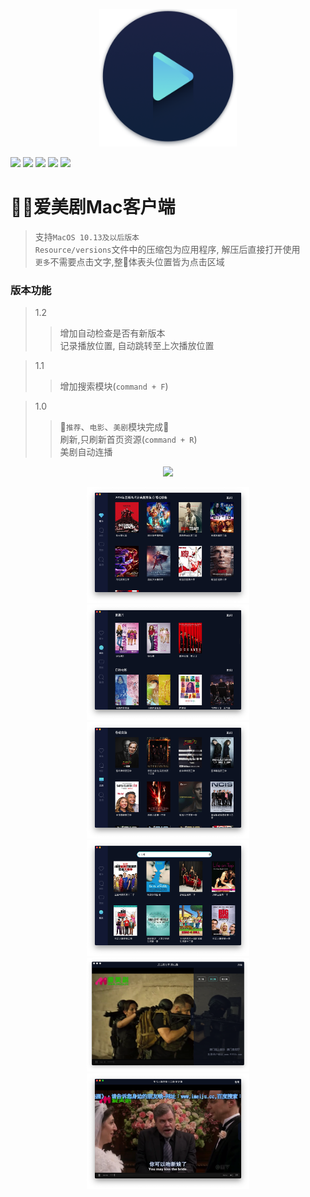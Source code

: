 <p align="center">
  <img src="iMeiJu_Mac/Assets.xcassets/AppIcon.appiconset/icon_512x512@2x.png" width="220" alt="Banner" />
</p>

![](https://img.shields.io/badge/platform-MacOS^10.13-blue.svg)
![](https://img.shields.io/badge/verison-v1.2-green.svg)
![](https://img.shields.io/github/watchers/imeiju/iMeiju_Mac.svg?style=social)
![](https://img.shields.io/github/stars/imeiju/iMeiJu_Mac.svg?style=social)
![](https://img.shields.io/github/forks/imeiju/iMeiju_Mac.svg?style=social)

# 爱美剧Mac客户端

> 支持`MacOS 10.13及以后版本`\
> `Resource/versions`文件中的压缩包为应用程序, 解压后直接打开使用\
> `更多`不需要点击文字,整体表头位置皆为点击区域

### 版本功能
> 1.2
>> 增加自动检查是否有新版本\
>> 记录播放位置, 自动跳转至上次播放位置

> 1.1
>> 增加搜索模块(`command + F`)

> 1.0
>> `推荐`、`电影`、`美剧`模块完成\
>> 刷新,只刷新首页资源(`command + R`)\
>> 美剧自动连播 

<p align="center">
  <img src="Resource/imgs/preview.gif" width="500" />
</p>

<p align="center">
<img src="Resource/imgs/推荐.png" width="260" />
<img src="Resource/imgs/电影.png" width="260" />
<img src="Resource/imgs/美剧.png" width="260" />
<img src="Resource/imgs/搜索.png" width="260" />
<img src="Resource/imgs/选集.png" width="260" />
<img src="Resource/imgs/播放.png" width="260" />
</p>